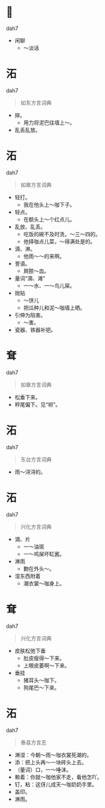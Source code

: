 # 𠹥
dah7
- 闲聊
  - ～淡话

# 沰
dah7
> 如东方言词典
- 摔。
  - 用力将泥巴往墙上～。
- 乱丢乱放。

# 沰
dah7
> 如皋方言词典
- 轻打。
  - 我在他头上～咖下子。
- 轻点。
  - 在额头上～个红点儿。
- 乱放、乱丢。
  - 吃饭的碗不及时洗，～三～四的。
  - 他择咖点儿菜，～得满处是的。
- 滴、淋。
  - 他雨～～的来啊。
- 詈语。
  - 屙脓～血。
- 量词“滴、滩”
  - 一～水、一～鸟儿屎。
- 抛贴
  - ～饼儿
  - 把瓜种儿和泥～咖墙上晒。
- 引伸为陷害。
  - ～害。
- 瓷器、铁器补钯。

# 耷
dah7
> 如皋方言词典
- 松垂下来。
- 秤尾偏下。见“袒”。

# 沰
dah7
> 东台方言词典
- 雨～浔浔的。

# 沰
dah7
> 兴化方言词典
- 滴、片
  - 一～油斑
  - 一～鸡屎坏缸酱。
- 淋雨
  - 覅在外头～。
- 湿东西附着
  - 潮衣裳～咖身上。

# 耷
dah7
> 兴化方言词典
- 皮肤松弛下垂
  - 肚皮瘦得～下来。
  - 上眼皮萎啊～下来。
- 垂挂
  - 猪耳头～咖下。
  - 狗尾巴～下来。

# 沰
dah7
> 泰县方言志
- 淋湿：今朝～雨～咖衣裳死潮的。
- 添：把上头再～一块砖头上去。
- （量词）口，一～唾沫。
- 赖着：你就～咖他家不走，看他怎吖。
- 钉，粘：这伢儿成天～咖奶奶手里。
- 盖印。
- 淋雨。
